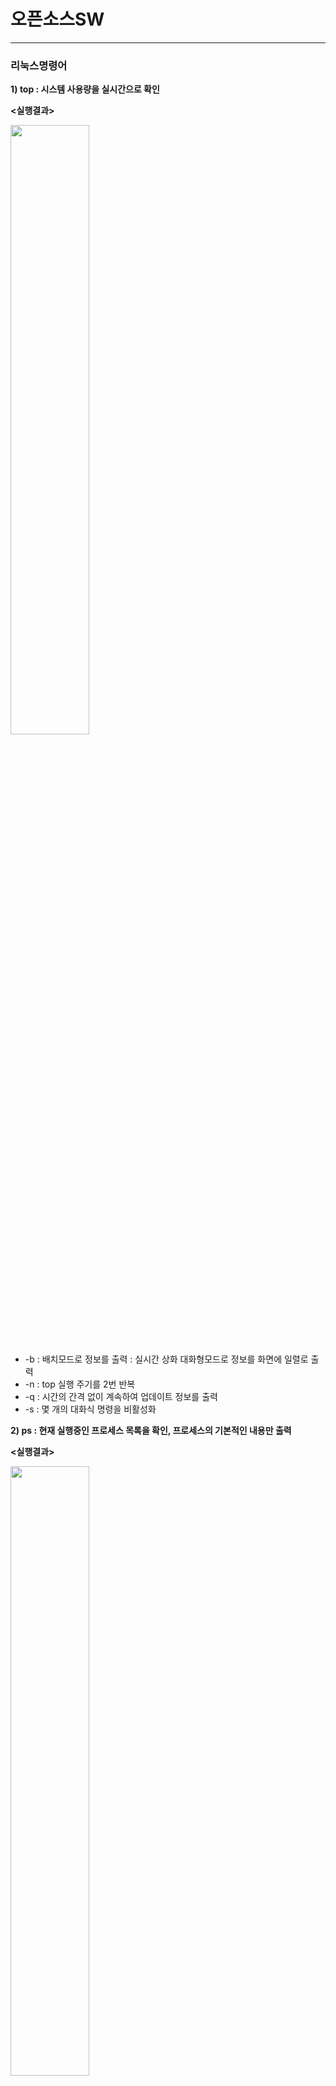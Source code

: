 # 오픈소스SW
---
### 리눅스명령어
**1) top : 시스템 사용량을 실시간으로 확인**

**<실행결과>**

<img src="https://user-images.githubusercontent.com/106874873/172054690-b24364ab-8821-4164-ac48-0faf161bf1ca.PNG" width="50%" height="50%">

- -b : 배치모드로 정보를 출력 
     : 실시간 상화 대화형모드로 정보를 화면에 일렬로 출력
- -n : top 실행 주기를 2번 반복
- -q : 시간의 간격 없이 계속하여 업데이트 정보를 출력
- -s : 몇 개의 대화식 명령을 비활성화

**2) ps : 현재 실행중인 프로세스 목록을 확인, 프로세스의 기본적인 내용만 출력**

**<실행결과>**

<img src="https://user-images.githubusercontent.com/106874873/172055056-f1dfcbcc-7b5d-4665-a6ce-04da04e2d97d.PNG" width="50%" height="50%">

- -e : 모든 프로세스를 출력
- -f : 풀 포맷으로 출력(uid, pid, ppid, TTY 등 정보를 보여줌)
- -l : 긴 포맷으로 출력(풀 포맷 + F, S, PRI등 정보를 더 보여줌)
- -p 1 : 프로세스 번호가 1인 프로세스를 출력

**3) jobs : 작업이 중지된 상태, 백그라운드로 진행 중인 작업 상태, 
변경 되었지만 보고되지 않은 상태 등을 표시하는 명령어**

**<실행결과>**

<img src="https://user-images.githubusercontent.com/106874873/172055420-f3faf2af-5e05-44a3-83e9-bcd921451f39.PNG" width="50%" height="50%">

- -l : 프로세스 그룹 ID를 state 필드 앞에 출력
- -n : 프로세스 그룹 중에 대표 프로세스 ID를 출력
- -p : 각 프로세스 ID에 대해 한 행씩 출력
- command : 지정한 명령어를 실행

**4) kill : 프로세스를 죽일 때 사용, 내부적으로는 프로세스에 시그널을 보내 원하는 작업을 하게 하는 명령어**

**<실행결과>**

<img src="https://user-images.githubusercontent.com/106874873/172055709-ca109de1-54dd-4835-910e-1235fde652b4.PNG" width="80%" height="80%">

- -s : 전달할 시그널의 종류를 지정(여기에는 시그널 이름이나 번호를 써준다.)
- -l : 시그널로 사용할 수 있는 시그널 이름들을 보여줌
    (이것은 /usr/include/linux/signal.h 파일에서도 알 수 있다.)
- -1, : -HUP 프로세스를 재활성화
- -9 : 프로세스를 강제로 종료
---
### 매크로 사용방법
**매크로란?**
- 일련의 키 입력을 레지스터에 저장하고 이것을 다시 실행할 수 있도록 만드는 것

**매크로 저장하기**
- q<저장할 매크로 문자> -> 매크로 작성 -> q

**매크로 사용하기**
- @<저장한 매크로 문자>  반복횟수@<저장한 매크로 문자> -> @@
---

